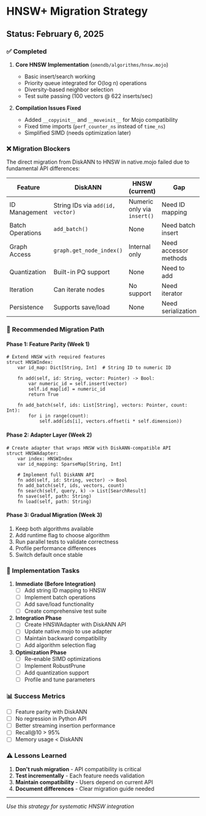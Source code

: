 # HNSW+ Migration Strategy

## Status: February 6, 2025

### ✅ Completed
1. **Core HNSW Implementation** (`omendb/algorithms/hnsw.mojo`)
   - Basic insert/search working
   - Priority queue integrated for O(log n) operations
   - Diversity-based neighbor selection
   - Test suite passing (100 vectors @ 622 inserts/sec)

2. **Compilation Issues Fixed**
   - Added `__copyinit__` and `__moveinit__` for Mojo compatibility
   - Fixed time imports (`perf_counter_ns` instead of `time_ns`)
   - Simplified SIMD (needs optimization later)

### ❌ Migration Blockers

The direct migration from DiskANN to HNSW in native.mojo failed due to fundamental API differences:

| Feature | DiskANN | HNSW (current) | Gap |
|---------|---------|----------------|-----|
| ID Management | String IDs via `add(id, vector)` | Numeric only via `insert()` | Need ID mapping |
| Batch Operations | `add_batch()` | None | Need batch insert |
| Graph Access | `graph.get_node_index()` | Internal only | Need accessor methods |
| Quantization | Built-in PQ support | None | Need to add |
| Iteration | Can iterate nodes | No support | Need iterator |
| Persistence | Supports save/load | None | Need serialization |

### 🎯 Recommended Migration Path

#### Phase 1: Feature Parity (Week 1)
```mojo
# Extend HNSW with required features
struct HNSWIndex:
    var id_map: Dict[String, Int]  # String ID to numeric ID
    
    fn add(self, id: String, vector: Pointer) -> Bool:
        var numeric_id = self.insert(vector)
        self.id_map[id] = numeric_id
        return True
    
    fn add_batch(self, ids: List[String], vectors: Pointer, count: Int):
        for i in range(count):
            self.add(ids[i], vectors.offset(i * self.dimension))
```

#### Phase 2: Adapter Layer (Week 2)
```mojo
# Create adapter that wraps HNSW with DiskANN-compatible API
struct HNSWAdapter:
    var index: HNSWIndex
    var id_mapping: SparseMap[String, Int]
    
    # Implement full DiskANN API
    fn add(self, id: String, vector) -> Bool
    fn add_batch(self, ids, vectors, count)
    fn search(self, query, k) -> List[SearchResult]
    fn save(self, path: String)
    fn load(self, path: String)
```

#### Phase 3: Gradual Migration (Week 3)
1. Keep both algorithms available
2. Add runtime flag to choose algorithm
3. Run parallel tests to validate correctness
4. Profile performance differences
5. Switch default once stable

### 🔧 Implementation Tasks

1. **Immediate (Before Integration)**
   - [ ] Add string ID mapping to HNSW
   - [ ] Implement batch operations
   - [ ] Add save/load functionality
   - [ ] Create comprehensive test suite

2. **Integration Phase**
   - [ ] Create HNSWAdapter with DiskANN API
   - [ ] Update native.mojo to use adapter
   - [ ] Maintain backward compatibility
   - [ ] Add algorithm selection flag

3. **Optimization Phase**
   - [ ] Re-enable SIMD optimizations
   - [ ] Implement RobustPrune
   - [ ] Add quantization support
   - [ ] Profile and tune parameters

### 📊 Success Metrics
- [ ] Feature parity with DiskANN
- [ ] No regression in Python API
- [ ] Better streaming insertion performance
- [ ] Recall@10 > 95%
- [ ] Memory usage < DiskANN

### ⚠️ Lessons Learned
1. **Don't rush migration** - API compatibility is critical
2. **Test incrementally** - Each feature needs validation
3. **Maintain compatibility** - Users depend on current API
4. **Document differences** - Clear migration guide needed

---
*Use this strategy for systematic HNSW integration*
